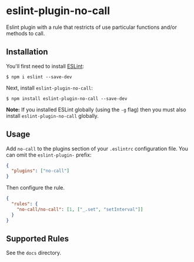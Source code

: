 # eslint-plugin-no-call

Eslint plugin with a rule that restricts of use particular functions and/or methods to call.

## Installation

You'll first need to install [ESLint](http://eslint.org):

```
$ npm i eslint --save-dev
```

Next, install `eslint-plugin-no-call`:

```
$ npm install eslint-plugin-no-call --save-dev
```

**Note:** If you installed ESLint globally (using the `-g` flag) then you must also install `eslint-plugin-no-call` globally.

## Usage

Add `no-call` to the plugins section of your `.eslintrc` configuration file. You can omit the `eslint-plugin-` prefix:

```json
{
  "plugins": ["no-call"]
}
```

Then configure the rule.

```json
{
  "rules": {
    "no-call/no-call": [1, ["_.set", "setInterval"]]
  }
}
```

## Supported Rules

See the `docs` directory.
